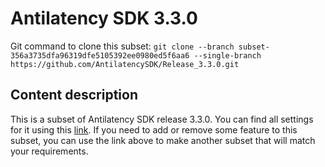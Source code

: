 # Antilatency SDK 3.3.0

Git command to clone this subset: `git clone --branch subset-356a3735dfa96319dfe5105392ee0980ed5f6aa6 --single-branch https://github.com/AntilatencySDK/Release_3.3.0.git`

## Content description

This is a subset of Antilatency SDK release 3.3.0. You can find all settings for it using this [link](https://developers.antilatency.com/Sdk/Configurator_en.html#{"Language":"CPlusPlus","Libraries":{"AltEnvironmentHorizontalGrid":true,"AltEnvironmentPillars":true,"AltEnvironmentSelector":true,"DeviceNetwork":false,"StorageClient":false,"TrackingAlignment":true},"OS":{"Android":{"aar":true},"Linux":{"aarch64-linux-gnu":true,"arm-linux-gnueabihf":true,"x86_64":false},"WinRT":{"arm64-v8a":true,"armeabi-v7a":true,"x64":true},"Windows":{"x64":false,"x86":false}},"Release":"3.3.0","Target":"Native","TargetSettings":{"Exceptions":true,"MathTypes":"Default"}}). If you need to add or remove some feature to this subset, you can use the link above to make another subset that will match your requirements.
